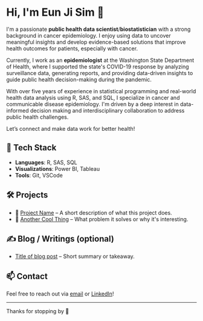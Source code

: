 
# Hi, I'm Eun Ji Sim 👋

I'm a passionate **public health data scientist**/**biostatistician** with a strong background in cancer epidemiology. I enjoy using data to uncover meaningful insights and develop evidence-based solutions that improve health outcomes for patients, especially with cancer. 

Currently, I work as an **epidemiologist** at the Washington State Department of Health, where I supported the state's COVID-19 response by analyzing surveillance data, generating reports, and providing data-driven insights to guide public health decision-making during the pandemic.

With over five years of experience in statistical programming and real-world health data analysis using R, SAS, and SQL, I specialize in cancer and communicable disease epidemiology. I'm driven by a deep interest in data-informed decision making and interdisciplinary collaboration to address public health challenges.

Let’s connect and make data work for better health!

## 🚀 Tech Stack
- **Languages**: R, SAS, SQL  
- **Visualizations**: Power BI, Tableau   
- **Tools**: Git, VSCode 

## 🛠️ Projects
- 🔗 [Project Name](https://your-project-link.com) – A short description of what this project does.
- 🔗 [Another Cool Thing](https://another-project-link.com) – What problem it solves or why it's interesting.

## ✍️ Blog / Writings (optional)
- [Title of blog post](https://blog-link.com) – Short summary or takeaway.

## 📫 Contact
Feel free to reach out via [email](mailto:your@email.com) or [LinkedIn](https://linkedin.com/in/yourprofile)!

---

Thanks for stopping by 👀

